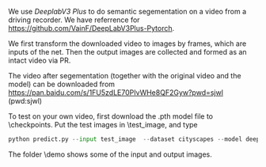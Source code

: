 
We use *DeeplabV3 Plus* to do semantic segementation on a video from a driving recorder. We have referrence for https://github.com/VainF/DeepLabV3Plus-Pytorch.

We first transform the downloaded video to images by frames, which are inputs of the net. Then the output images are collected and formed as an intact video via PR.

The video after segementation (together with the original video and the model) can be downloaded from 
https://pan.baidu.com/s/1FU5zdLE70PIvWHe8QF2Gyw?pwd=sjwl (pwd:sjwl)

To test on your own video, first download the .pth model file to \checkpoints. Put the test images in \test_image, and type 

```python
python predict.py --input test_image  --dataset cityscapes --model deeplabv3plus_mobilenet --ckpt checkpoints/mydeeplab.pth --save_val_results_to test_results
```

The folder \demo shows some of the input and output images.
